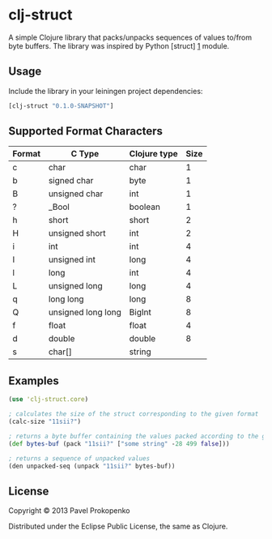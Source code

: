# clj-struct

A simple Clojure library that packs/unpacks sequences of values to/from byte buffers.
The library was inspired by Python [struct] [1] module.

## Usage

Include the library in your leiningen project dependencies:

```clojure
[clj-struct "0.1.0-SNAPSHOT"]
```

## Supported Format Characters

| Format |        C Type      | Clojure type | Size |
| ------ | ------------------ | ------------ | ---- |
| c      | char               | char         |  1   |
| b	     | signed char        | byte         |  1   |
| B      | unsigned char      | int          |  1   |
| ?      | _Bool              | boolean      |  1   |
| h      | short              | short        |  2   |
| H      | unsigned short     | int          |  2   |
| i      | int                | int          |  4   |
| I      | unsigned int       | long         |  4   |
| l      | long               | int          |  4   |
| L      | unsigned long      | long         |  4   |
| q      | long long          | long         |  8   |
| Q      | unsigned long long | BigInt       |  8   |
| f      | float              | float        |  4   |
| d      | double             | double       |  8   |
| s      | char[]             | string       |      |

## Examples

```clojure
(use 'clj-struct.core)

; calculates the size of the struct corresponding to the given format
(calc-size "11sii?")

; returns a byte buffer containing the values packed according to the given format
(def bytes-buf (pack "11sii?" ["some string" -28 499 false]))

; returns a sequence of unpacked values
(den unpacked-seq (unpack "11sii?" bytes-buf))
```

## License

Copyright © 2013 Pavel Prokopenko

Distributed under the Eclipse Public License, the same as Clojure.

[1]: http://docs.python.org/2/library/struct.html "struct - Interpret strings as packed binary data"